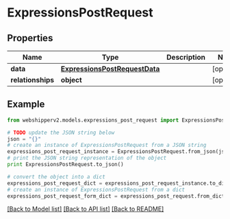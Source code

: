 # ExpressionsPostRequest


## Properties
Name | Type | Description | Notes
------------ | ------------- | ------------- | -------------
**data** | [**ExpressionsPostRequestData**](ExpressionsPostRequestData.md) |  | [optional] 
**relationships** | **object** |  | [optional] 

## Example

```python
from webshipperv2.models.expressions_post_request import ExpressionsPostRequest

# TODO update the JSON string below
json = "{}"
# create an instance of ExpressionsPostRequest from a JSON string
expressions_post_request_instance = ExpressionsPostRequest.from_json(json)
# print the JSON string representation of the object
print ExpressionsPostRequest.to_json()

# convert the object into a dict
expressions_post_request_dict = expressions_post_request_instance.to_dict()
# create an instance of ExpressionsPostRequest from a dict
expressions_post_request_form_dict = expressions_post_request.from_dict(expressions_post_request_dict)
```
[[Back to Model list]](../README.md#documentation-for-models) [[Back to API list]](../README.md#documentation-for-api-endpoints) [[Back to README]](../README.md)


